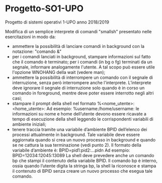 # Progetto-SO1-UPO
Progetto di sistemi operativi 1-UPO anno 2018/2019

Modifica di un semplice interprete di comandi "smallsh" presentato nelle esercitazioni in modo da:
- ammettere la possibilità di lanciare comandi in background con la notazione:
"comando &"
- per i comandi lanciati in background, stampare informazioni sul fatto che il comando è terminato; per i comandi (in bg o fg) terminati da un segnale, informare analogamente l'utente.
A tal scopo può essere utile l'opzione WNOHANG della wait (vedere man);
- ammettere la possibilità di interrompere un comando con il segnale di interruzione, senza però interrompere anche l'interprete.
 L’interprete deve ignorare il segnale di interruzione solo quando è in corso un comando in foreground, mentre deve poter essere interrotto negli altri casi;
- stampare il prompt della shell nel formato
%<nome_utente>:<home_utente>:
Ad esempio:
%username:/home/username:
le informazioni su nome e home dell’utente devono essere ricavate a tempo di esecuzione della shell leggendo le corrispondenti variabili di ambiente iniziali;
- tenere traccia tramite una variabile d’ambiente BPID dell’elenco dei processi attualmente in background. Tale variabile deve essere aggiornata quando si crea un nuovo processo in background e quando se ne cattura la sua terminazione (vedi punto 2).
Il formato della variabile d’ambiente è:
BPID=pid1:pid2:...pidn
Ad esempio:
BPID=12034:12045:13089
La shell deve prevedere anche un comando bp che stampi il contenuto della variabile BPID. Il comando bp è interno, ossia quando l’utente digita la stringa bp, la shell la riconosce e stampa il contenuto di BPID senza creare un nuovo processo che esegua tale comando.
